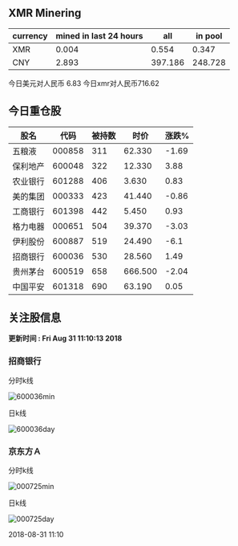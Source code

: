 ## XMR Minering

|currency|mined in last 24 hours|all|in pool|
|---|---|---|---|
|XMR|0.004|0.554|0.347|
|CNY|2.893|397.186|248.728|

今日美元对人民币 6.83	今日xmr对人民币716.62


## 今日重仓股 

|股名|代码|被持数|时价|涨跌%|
|---|---|---|---|---|
|五粮液|000858|311|62.330|-1.69|
|保利地产|600048|322|12.330|3.88|
|农业银行|601288|406|3.630|0.83|
|美的集团|000333|423|41.440|-0.86|
|工商银行|601398|442|5.450|0.93|
|格力电器|000651|504|39.370|-3.03|
|伊利股份|600887|519|24.490|-6.1|
|招商银行|600036|530|28.560|1.49|
|贵州茅台|600519|658|666.500|-2.04|
|中国平安|601318|690|63.190|0.05|

## 关注股信息
**更新时间 : Fri Aug 31 11:10:13 2018**
### 招商银行 
分时k线

![600036min](http://image.sinajs.cn/newchart/min/n/sh600036.gif)

日k线

![600036day](http://image.sinajs.cn/newchart/daily/n/sh600036.gif)

### 京东方Ａ 
分时k线

![000725min](http://image.sinajs.cn/newchart/min/n/sz000725.gif)

日k线

![000725day](http://image.sinajs.cn/newchart/daily/n/sz000725.gif)

2018-08-31 11:10